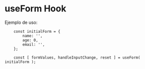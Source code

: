 # useForm Hook

Ejemplo de uso:
```
    const initialForm = {
        name: '',
        age: 0,
        email: '',
    };
    
    const [ formValues, handleInputChange, reset ] = useForm( initialForm );
```